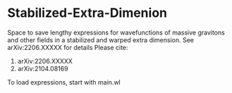 # Stabilized-Extra-Dimenion
Space to save lengthy expressions for wavefunctions of massive gravitons and other fields in a stabilized and warped extra dimension.
See arXiv:2206.XXXXX for details
Please cite:
1. arXiv:2206.XXXXX 
2. arXiv:2104.08169

To load expressions, start with main.wl
